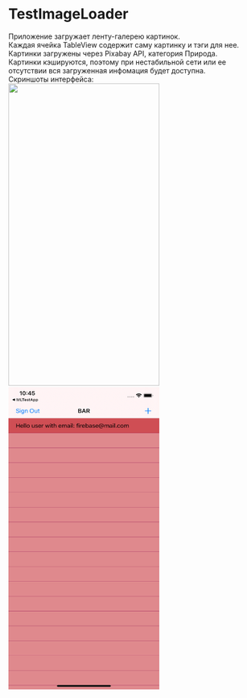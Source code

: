 # TestImageLoader
Приложение загружает ленту-галерею картинок.\
Каждая ячейка TableView содержит саму картинку и тэги для нее.\
Картинки загружены через Pixabay API, категория Природа.\
Картинки кэшируются, поэтому при нестабильной сети или ее отсутствии вся загруженная инфомация будет доступна.\
Скриншоты интерфейса:\
<img src="https://disk.yandex.ru/client/disk/git/images%20for%20reps/TestImageLoader?idApp=client&dialog=slider&idDialog=%2Fdisk%2Fgit%2Fimages%20for%20reps%2FTestImageLoader%2FTableView.png?raw=true" width="300" height="600">
<img src="https://github.com/zappGit/Login-Firebase/blob/main/Hello.png?raw=true" width="300" height="600">

